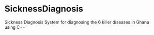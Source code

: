 # SicknessDiagnosis
Sickness Diagnosis System for diagnosing the 6 killer diseases in Ghana using C++
